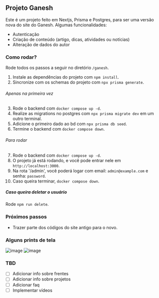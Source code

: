 ## Projeto Ganesh

Este é um projeto feito em Nextjs, Prisma e Postgres, para ser uma versão nova do site do Ganesh.
Algumas funcionalidades:
- Autenticação
- Criação de conteúdo (artigo, dicas, atividades ou notícias)
- Alteração de dados do autor

### Como rodar?

Rode todos os passos a seguir no diretório `/ganesh`. 

1. Instale as dependências do projeto com `npm install`.
2. Sincronize com os schemas do projeto com `npx prisma generate`.

###### Apenas na primeira vez
3. Rode o backend com `docker compose up -d`.
4. Realize as migrations no postgres com `npx prisma migrate dev` em um outro terminal.
5. Adicione o primeiro dado ao bd com `npx prisma db seed`.
6. Termine o backend com `docker compose down`.

###### Para rodar
7. Rode o backend com `docker compose up -d`.
8. O projeto já está rodando, e você pode entrar nele em `http://localhost:3000`.
9. Na rota '/admin', você poderá logar com email: `admin@example.com` e senha: `password`.
10. Caso queira terminar, `docker compose down`.

##### Caso queira deletar o usuário

Rode `npm run delete`.

### Próximos passos

- Trazer parte dos códigos do site antigo para o novo.

### Alguns prints de tela

![image](https://github.com/user-attachments/assets/716faa2a-e72d-47f2-8e82-a6089babc849)
![image](https://github.com/user-attachments/assets/9ff10f76-7b14-4a6b-af40-1783f023bbc3)

### TBD

- [ ] Adicionar info sobre frentes
- [ ] Adicionar info sobre projetos
- [ ] Adicionar faq
- [ ] Implementar vídeos